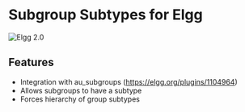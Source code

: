 Subgroup Subtypes for Elgg
==========================
![Elgg 2.0](https://img.shields.io/badge/Elgg-2.0.x-orange.svg?style=flat-square)

## Features

 * Integration with au_subgroups (https://elgg.org/plugins/1104964)
 * Allows subgroups to have a subtype
 * Forces hierarchy of group subtypes